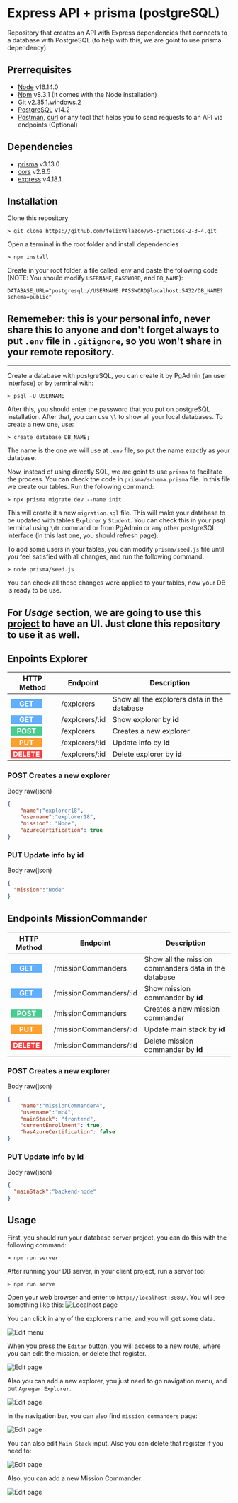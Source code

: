 # Express API + prisma (postgreSQL)

Repository that creates an API with Express dependencies that connects to a database with PostgreSQL (to help with this, we are goint to use prisma dependency).

## Prerrequisites
- [Node](https://nodejs.org/es/download/) v16.14.0
- [Npm](https://www.npmjs.com/) v8.3.1 (It comes with the Node installation)
- [Git](https://git-scm.com/downloads) v2.35.1.windows.2
- [PostgreSQL](https://www.postgresql.org/download/) v14.2
- [Postman](https://www.postman.com/), [curl](https://curl.se/download.html) or any tool that helps you to send requests to an API via endpoints (Optional)

## Dependencies
- [prisma](https://www.prisma.io/) v3.13.0
- [cors](https://github.com/expressjs/cors) v2.8.5
- [express](https://github.com/expressjs/express) v4.18.1

## Installation 
Clone this repository
```console
> git clone https://github.com/felixVelazco/w5-practices-2-3-4.git
```

Open a terminal in the root folder and install dependencies
```console
> npm install
```

Create in your root folder, a file called .env and paste the following code (NOTE: You should modify `USERNAME`, `PASSWORD`, and `DB_NAME`):

```
DATABASE_URL="postgresql://USERNAME:PASSWORD@localhost:5432/DB_NAME?schema=public"
```


**Rememeber:** 
this is your personal info, never share this to anyone and don't forget always to put `.env` file in `.gitignore`, so you won't share in your remote repository.
---
---

Create a database with postgreSQL, you can create it by PgAdmin (an user interface) or by terminal with:
```console
> psql -U USERNAME
```
After this, you should enter the password that you put on postgreSQL installation. After that, you can use `\l` to show all your local databases. To create a new one, use:

```console
> create database DB_NAME;
```

The name is the one we will use at `.env` file, so put the name exactly as your database.

Now, instead of using directly SQL, we are goint to use `prisma` to facilitate the process. You can check the code in `prisma/schema.prisma` file. In this file we create our tables. Run the following command:

```console
> npx prisma migrate dev --name init
```

This will create it a new `migration.sql` file. This will make your database  to be updated with tables `Explorer` y `Student`. You can check this in your psql terminal using `\dt` command or from PgAdmin or any other postgreSQL interface (in this last one, you should refresh page).

To add some users in your tables, you can modify `prisma/seed.js` file until you feel satisfied with all changes, and run the following command:

```console
> node prisma/seed.js
```

You can check all these changes were applied to your tables, now your DB is ready to be use. 

For *Usage* section, we are going to use this [project](https://github.com/felixVelazco/client-launchx.git) to have an UI. Just clone this repository to use it as well.
---

## Enpoints Explorer
| HTTP Method | Endpoint  | Description  | 
|-----|---|---|
| <span style="display: block; background-color:#61AFFE; color: white; width: 70px; text-align: center">**GET**</span>    | /explorers  | Show all the explorers data in the database  |
| <span style="display: block; background-color:#61AFFE; color: white; width: 70px; text-align: center">**GET**</span>    | /explorers/:id  | Show explorer by **id**  |
| <span style="display: block; background-color:#49CC90; color: white; width: 70px; text-align: center">**POST**</span>    | /explorers  | Creates a new explorer  |
| <span style="display: block; background-color:#FCA130; color: white; width: 70px; text-align: center">**PUT**</span>    | /explorers/:id  |  Update info by **id** |
| <span style="display: block; background-color:#F93E3E; color: white; width: 70px; text-align: center">**DELETE**</span>    | /explorers/:id  | Delete explorer by **id**  |

### POST Creates a new explorer
Body raw(json)
```json
{
    "name":"explorer18", 
    "username":"explorer18", 
    "mission": "Node",
    "azureCertification": true
}
```

### PUT Update info by id

Body raw(json)
```json
{
  "mission":"Node"
}
```

## Endpoints MissionCommander

| HTTP Method | Endpoint  | Description  | 
|-----|---|---|
| <span style="display: block; background-color:#61AFFE; color: white; width: 70px; text-align: center">**GET**</span>    | /missionCommanders  | Show all the mission commanders data in the database  |
| <span style="display: block; background-color:#61AFFE; color: white; width: 70px; text-align: center">**GET**</span>    | /missionCommanders/:id  | Show mission commander by **id**  |
| <span style="display: block; background-color:#49CC90; color: white; width: 70px; text-align: center">**POST**</span>    | /missionCommanders  | Creates a new mission commander  |
| <span style="display: block; background-color:#FCA130; color: white; width: 70px; text-align: center">**PUT**</span>    | /missionCommanders/:id  |  Update main stack by **id** |
| <span style="display: block; background-color:#F93E3E; color: white; width: 70px; text-align: center">**DELETE**</span>    | /missionCommanders/:id  | Delete mission commander by **id**  |

### POST Creates a new explorer
Body raw(json)
```json
{
    "name":"missionCommander4", 
    "username":"mc4", 
    "mainStack": "frontend",
    "currentEnrollment": true,
    "hasAzureCertification": false
}
```

### PUT Update info by id

Body raw(json)
```json
{
  "mainStack":"backend-node"
}
```

## Usage

First, you should run your database server project, you can do this with the following command:

```console
> npm run server
```

After running your DB server, in your client project, run a server too:

```console
> npm run serve
```

Open your web browser and enter to `http://localhost:8080/`. You will see something like this: 
![Localhost page](assets/img/page1-1.JPG)

You can click in any of the explorers name, and you will get some data.

![Edit menu](assets/img/page2.JPG)

When you press the `Editar` button, you will access to a new route, where you can edit the mission, or delete that register.

![Edit page](assets/img/page3.JPG)

Also you can add a new explorer, you just need to go navigation menu, and put `Agregar Explorer`.

![Edit page](assets/img/page4.JPG)

In the navigation bar, you can also find `mission commanders` page: 

![Edit page](assets/img/page5.JPG)

You can also edit `Main Stack` input. Also you can delete that register if you need to:

![Edit page](assets/img/page6.JPG)

Also, you can add a new Mission Commander:

![Edit page](assets/img/page7.JPG)